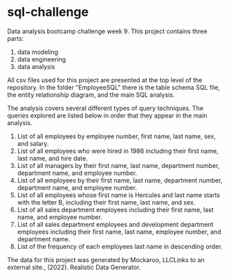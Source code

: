 # sql-challenge
Data analysis bootcamp challenge week 9.
This project contains three parts: 
1. data modeling
2. data engineering
3. data analysis

All csv files used for this project are presented at the top level of the repository. In the folder "EmployeeSQL" there is the table schema SQL file, the entity relationship diagram, and the main SQL analysis. 

The analysis covers several different types of query techniques. The queries explored are listed below in order that they appear in the main analysis. 
1. List of all employees by employee number, first name, last name, sex, and salary.
2. List of all employees who were hired in 1986 including their first name, last name, and hire date.
3. List of all managers by their first name, last name, department number, department name, and employee number.
4. List of all employees by their first name, last name, department number, department name, and employee number.
5. List of all employees whose first name is Hercules and last name starts with the letter B, including their first name, last name, and sex.
6. List of all sales department employees including their first name, last name, and employee number.
7. List of all sales department employees and development department employees including their first name, last name, employee number, and department name.
8. List of the frequency of each employees last name in descending order.

The data for this project was generated by Mockaroo, LLCLinks to an external site., (2022). Realistic Data Generator.
